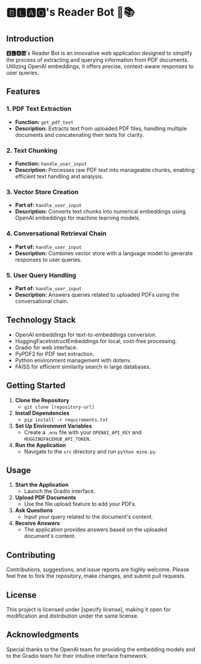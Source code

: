 # 🅱🅻🅰🆀's Reader Bot 📖📚

## Introduction
🅱🅻🅰🆀's Reader Bot is an innovative web application designed to simplify the process of extracting and querying information from PDF documents. Utilizing OpenAI embeddings, it offers precise, context-aware responses to user queries.

## Features

### 1. **PDF Text Extraction**
   - **Function:** `get_pdf_text`
   - **Description:** Extracts text from uploaded PDF files, handling multiple documents and concatenating their texts for clarity.

### 2. **Text Chunking**
   - **Function:** `handle_user_input`
   - **Description:** Processes raw PDF text into manageable chunks, enabling efficient text handling and analysis.

### 3. **Vector Store Creation**
   - **Part of:** `handle_user_input`
   - **Description:** Converts text chunks into numerical embeddings using OpenAI embeddings for machine learning models.

### 4. **Conversational Retrieval Chain**
   - **Part of:** `handle_user_input`
   - **Description:** Combines vector store with a language model to generate responses to user queries.

### 5. **User Query Handling**
   - **Part of:** `handle_user_input`
   - **Description:** Answers queries related to uploaded PDFs using the conversational chain.

## Technology Stack
- OpenAI embeddings for text-to-embeddings conversion.
- HuggingFaceInstructEmbeddings for local, cost-free processing.
- Gradio for web interface.
- PyPDF2 for PDF text extraction.
- Python environment management with dotenv.
- FAISS for efficient similarity search in large databases.

## Getting Started
1. **Clone the Repository**
   - `git clone [repository-url]`
2. **Install Dependencies**
   - `pip install -r requirements.txt`
3. **Set Up Environment Variables**
   - Create a `.env` file with your `OPENAI_API_KEY` and `HUGGINGFACEHUB_API_TOKEN`.
4. **Run the Application**
   - Navigate to the `src` directory and run `python mine.py`.

## Usage
1. **Start the Application**
   - Launch the Gradio interface.
2. **Upload PDF Documents**
   - Use the file upload feature to add your PDFs.
3. **Ask Questions**
   - Input your query related to the document's content.
4. **Receive Answers**
   - The application provides answers based on the uploaded document's content.

## Contributing
Contributions, suggestions, and issue reports are highly welcome. Please feel free to fork the repository, make changes, and submit pull requests.

## License
This project is licensed under [specify license], making it open for modification and distribution under the same license.

## Acknowledgments
Special thanks to the OpenAI team for providing the embedding models and to the Gradio team for their intuitive interface framework.


